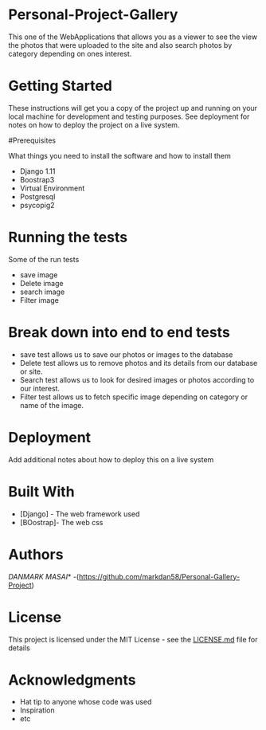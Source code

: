 
# Personal-Project-Gallery
This one of the WebApplications that allows you as a viewer to see the view the photos that were uploaded to the site and also search photos by category depending on ones interest.

# Getting Started
These instructions will get you a copy of the project up and running on your local machine for development and testing purposes.
See deployment for notes on how to deploy the project on a live system.

#Prerequisites

What things you need to install the software and how to install them

* Django 1.11
* Boostrap3
* Virtual Environment
* Postgresql
* psycopig2

# Running the tests
Some of the run tests

* save image
* Delete image
* search image
* Filter image

# Break down into end to end tests
* save test allows us to save our photos or images to the database
* Delete test allows us to remove photos and its details from our database or site.
* Search test allows us to look for desired images or photos according to our interest.
* Filter test allows us to fetch specific image depending on category or name of the image.


# Deployment
Add additional notes about how to deploy this on a live system

# Built With
* [Django] - The web framework used
* [BOostrap]- The web css 

# Authors
*DANMARK MASAI** -(https://github.com/markdan58/Personal-Gallery-Project)

# License
This project is licensed under the MIT License - see the [LICENSE.md](LICENSE.md) file for details

# Acknowledgments
* Hat tip to anyone whose code was used
* Inspiration
* etc
